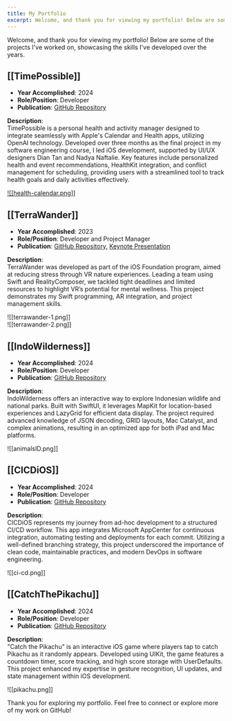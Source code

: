 ```yaml
---
title: My Portfolio
excerpt: Welcome, and thank you for viewing my portfolio! Below are some of the projects I've worked on, showcasing the skills I've developed over the years.
---
```


Welcome, and thank you for viewing my portfolio! Below are some of the projects I've worked on, showcasing the skills I've developed over the years. 





## [[TimePossible]]
- **Year Accomplished**: 2024  
- **Role/Position**: Developer  
- **Publication**: [GitHub Repository](https://github.com/far1h/HealthCalendar)  

**Description**:  
TimePossible is a personal health and activity manager designed to integrate seamlessly with Apple's Calendar and Health apps, utilizing OpenAI technology. Developed over three months as the final project in my software engineering course, I led iOS development, supported by UI/UX designers Dian Tan and Nadya Naftalie. Key features include personalized health and event recommendations, HealthKit integration, and conflict management for scheduling, providing users with a streamlined tool to track health goals and daily activities effectively.

[![[health-calendar.png]]](<TimePossible>)


## [[TerraWander]]
- **Year Accomplished**: 2023  
- **Role/Position**: Developer and Project Manager  
- **Publication**: [GitHub Repository](https://github.com/far1h/TerraWander), [Keynote Presentation](https://www.icloud.com/keynote/0672GGi2KTcsZ6hWtmyp5nS0g#Terra-Welfare)  

**Description**:  
TerraWander was developed as part of the iOS Foundation program, aimed at reducing stress through VR nature experiences. Leading a team using Swift and RealityComposer, we tackled tight deadlines and limited resources to highlight VR’s potential for mental wellness. This project demonstrates my Swift programming, AR integration, and project management skills.

![[terrawander-1.png]]  
![[terrawander-2.png]]

 

## [[IndoWilderness]]
- **Year Accomplished**: 2024  
- **Role/Position**: Developer  
- **Publication**: [GitHub Repository](https://github.com/far1h/IndoWilderness)  

**Description**:  
IndoWilderness offers an interactive way to explore Indonesian wildlife and national parks. Built with SwiftUI, it leverages MapKit for location-based experiences and LazyGrid for efficient data display. The project required advanced knowledge of JSON decoding, GRID layouts, Mac Catalyst, and complex animations, resulting in an optimized app for both iPad and Mac platforms.

![[animalsID.png]]

 

## [[CICDiOS]]
- **Year Accomplished**: 2024  
- **Role/Position**: Developer  
- **Publication**: [GitHub Repository](https://github.com/far1h/CICDiOS)  

**Description**:  
CICDiOS represents my journey from ad-hoc development to a structured CI/CD workflow. This app integrates Microsoft AppCenter for continuous integration, automating testing and deployments for each commit. Utilizing a well-defined branching strategy, this project underscored the importance of clean code, maintainable practices, and modern DevOps in software engineering.

![[ci-cd.png]]

 

## [[CatchThePikachu]]
- **Year Accomplished**: 2024  
- **Role/Position**: Developer  
- **Publication**: [GitHub Repository](https://github.com/far1h/CatchThePikachuGame)  

**Description**:  
"Catch the Pikachu" is an interactive iOS game where players tap to catch Pikachu as it randomly appears. Developed using UIKit, the game features a countdown timer, score tracking, and high score storage with UserDefaults. This project enhanced my expertise in gesture recognition, UI updates, and state management within iOS development.

![[pikachu.png]]

 

Thank you for exploring my portfolio. Feel free to connect or explore more of my work on GitHub!